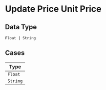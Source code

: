 
# Update Price Unit Price

## Data Type

`Float | String`

## Cases

| Type |
|  --- |
| `Float` |
| `String` |

